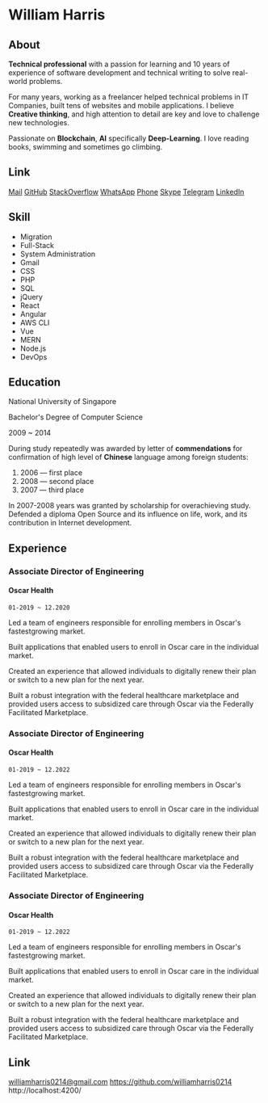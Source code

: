 # William Harris

## About

**Technical professional** with a passion for learning and 10 years of experience of software development and technical writing to solve real-world problems.

For many years, working as a freelancer helped technical problems in IT Companies, built tens of websites and mobile applications. I believe **Creative thinking**, and high attention to detail are key and love to challenge new technologies.

Passionate on **Blockchain**, **AI** specifically **Deep-Learning**. I love reading books, swimming and sometimes go climbing.

## Link

[Mail](mailto:williamharris0214@gmail.com)
[GitHub](https://github.com/williamharris0214)
[StackOverflow](https://stackoverflow.com/users/20988762/william-harris)
[WhatsApp](https://wa.me/16464800703)
[Phone](tel:+16464800703)
[Skype](skype:live:.cid.456097f8358a684a)
[Telegram](https://t.me/silvani777)
[LinkedIn](https://www.linkedin.com/in/santiagourregobotero/)

## Skill

- Migration
- Full-Stack
- System Administration
- Gmail
- CSS
- PHP
- SQL
- jQuery
- React
- Angular
- AWS CLI
- Vue
- MERN
- Node.js
- DevOps

## Education

National University of Singapore

Bachelor's Degree of Computer Science

2009 ~ 2014

During study repeatedly was awarded by letter of **commendations** for confirmation of high level of **Chinese** language among foreign students:

1. 2006 — first place
2. 2008 — second place
3. 2007 — third place

In 2007-2008 years was granted by scholarship for overachieving study. Defended a diploma Open Source and its influence on life, work, and its contribution in Internet development.

## Experience

### Associate Director of Engineering

#### Oscar Health

`01-2019 ~ 12.2020`

Led a team of engineers responsible for enrolling members in Oscar's fastestgrowing market.

Built applications that enabled users to enroll in Oscar care in the individual market.

Created an experience that allowed individuals to digitally renew their plan or switch to a new plan for the next year.

Built a robust integration with the federal healthcare marketplace and provided users access to subsidized care through Oscar via the Federally Facilitated Marketplace.

### Associate Director of Engineering

#### Oscar Health

`01-2019 ~ 12.2022`

Led a team of engineers responsible for enrolling members in Oscar's fastestgrowing market.

Built applications that enabled users to enroll in Oscar care in the individual market.

Created an experience that allowed individuals to digitally renew their plan or switch to a new plan for the next year.

Built a robust integration with the federal healthcare marketplace and provided users access to subsidized care through Oscar via the Federally Facilitated Marketplace.

### Associate Director of Engineering

#### Oscar Health

`01-2019 ~ 12.2022`

Led a team of engineers responsible for enrolling members in Oscar's fastestgrowing market.

Built applications that enabled users to enroll in Oscar care in the individual market.

Created an experience that allowed individuals to digitally renew their plan or switch to a new plan for the next year.

Built a robust integration with the federal healthcare marketplace and provided users access to subsidized care through Oscar via the Federally Facilitated Marketplace.

## Link

williamharris0214@gmail.com
https://github.com/williamharris0214
http://localhost:4200/
